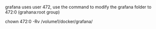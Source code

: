 grafana uses user 472, use the command to modify the grafana folder to 472:0 (grahana:root group)

 chown 472:0 -Rv /volume1/docker/grafana/